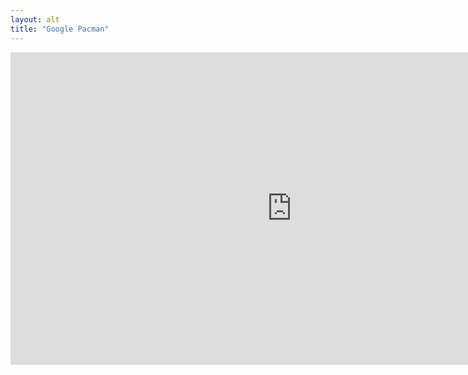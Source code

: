 ```yaml
---
layout: alt
title: "Google Pacman"
---
```


<embed src="https://www.google.com/logos/2010/pacman10-hp.html?hl=en" width="900" height="500" allowfullscreen>

